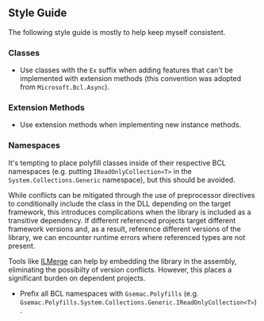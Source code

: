 ## Style Guide

The following style guide is mostly to help keep myself consistent.

### Classes

* Use classes with the `Ex` suffix when adding features that can't be implemented with extension methods (this convention was adopted from `Microsoft.Bcl.Async`).

### Extension Methods

* Use extension methods when implementing new instance methods.

### Namespaces

It's tempting to place polyfill classes inside of their respective BCL namespaces (e.g. putting `IReadOnlyCollection<T>` in the `System.Collections.Generic` namespace), but this should be avoided.

While conflicts can be mitigated through the use of preprocessor directives to conditionally include the class in the DLL depending on the target framework, this introduces complications when the library is included as a transitive dependency. If different referenced projects target different framework versions and, as a result, reference different versions of the library, we can encounter runtime errors where referenced types are not present.

Tools like [ILMerge](https://github.com/tom-englert/ILMerge.Fody) can help by embedding the library in the assembly, eliminating the possibilty of version conflicts. However, this places a significant burden on dependent projects.

* Prefix all BCL namespaces with `Gsemac.Polyfills` (e.g. `Gsemac.Polyfills.System.Collections.Generic.IReadOnlyCollection<T>`).